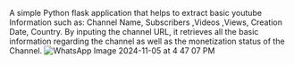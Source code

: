 A simple Python flask application that helps to extract basic youtube Information such as:
Channel Name, Subscribers ,Videos ,Views, Creation Date, Country.
By inputing the channel URL, it retrieves all the basic information regarding the channel as well as the monetization status of the Channel.
![WhatsApp Image 2024-11-05 at 4 47 07 PM](https://github.com/user-attachments/assets/5df4d947-8840-4871-a2bd-fedca69a1e78)
